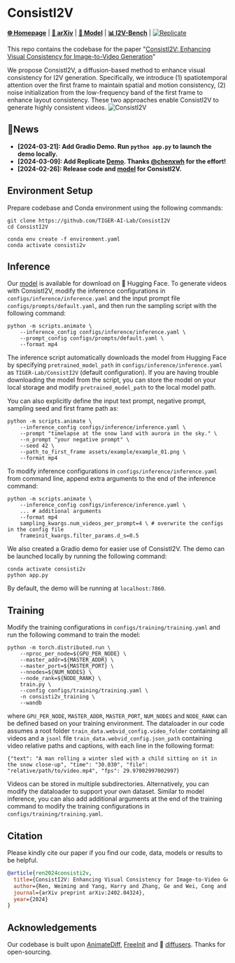 # ConsistI2V
<!-- ### This repo is under construction. Please stay tuned. -->

[**🌐 Homepage**](https://tiger-ai-lab.github.io/ConsistI2V/) | [**📖 arXiv**](https://arxiv.org/abs/2402.04324) | [**🤗 Model**](https://huggingface.co/TIGER-Lab/ConsistI2V) | [**📊 I2V-Bench**](https://drive.google.com/drive/folders/1eg_vtowKZBen74W-A1oeO4bR1K21giks) | [![Replicate](https://replicate.com/wren93/consisti2v/badge)](https://replicate.com/wren93/consisti2v) 

This repo contains the codebase for the paper "[ConsistI2V: Enhancing Visual Consistency for Image-to-Video Generation](https://arxiv.org/abs/2402.04324)"

We propose ConsistI2V, a diffusion-based method to enhance visual consistency for I2V generation. Specifically, we introduce (1) spatiotemporal attention over the first frame to maintain spatial and motion consistency, (2) noise initialization from the low-frequency band of the first frame to enhance layout consistency. These two approaches enable ConsistI2V to generate highly consistent videos.
<img src="https://tiger-ai-lab.github.io/ConsistI2V/static/images/consisti2v_main.png" alt="ConsistI2V">

## 🔔News
- **[2024-03-21]: Add Gradio Demo. Run `python app.py` to launch the demo locally.**
- **[2024-03-09]: Add Replicate [Demo](https://replicate.com/wren93/consisti2v). Thanks [@chenxwh](https://github.com/chenxwh) for the effort!**
- **[2024-02-26]: Release code and [model](https://huggingface.co/TIGER-Lab/ConsistI2V) for ConsistI2V.**


## Environment Setup
Prepare codebase and Conda environment using the following commands:
```
git clone https://github.com/TIGER-AI-Lab/ConsistI2V
cd ConsistI2V

conda env create -f environment.yaml
conda activate consisti2v
```

## Inference
Our [model](https://huggingface.co/TIGER-Lab/ConsistI2V) is available for download on 🤗 Hugging Face. To generate videos with ConsistI2V, modify the inference configurations in `configs/inference/inference.yaml` and the input prompt file `configs/prompts/default.yaml`, and then run the sampling script with the following command:
```
python -m scripts.animate \
    --inference_config configs/inference/inference.yaml \
    --prompt_config configs/prompts/default.yaml \
    --format mp4
```
The inference script automatically downloads the model from Hugging Face by specifying `pretrained_model_path` in `configs/inference/inference.yaml` as `TIGER-Lab/ConsistI2V` (default configuration). If you are having trouble downloading the model from the script, you can store the model on your local storage and modify `pretrained_model_path` to the local model path.

You can also explicitly define the input text prompt, negative prompt, sampling seed and first frame path as:
```
python -m scripts.animate \
    --inference_config configs/inference/inference.yaml \
    --prompt "timelapse at the snow land with aurora in the sky." \
    --n_prompt "your negative prompt" \
    --seed 42 \
    --path_to_first_frame assets/example/example_01.png \
    --format mp4
```

To modify inference configurations in `configs/inference/inference.yaml` from command line, append extra arguments to the end of the inference command:
```
python -m scripts.animate \
    --inference_config configs/inference/inference.yaml \
    ... # additional arguments
    --format mp4
    sampling_kwargs.num_videos_per_prompt=4 \ # overwrite the configs in the config file
    frameinit_kwargs.filter_params.d_s=0.5
```

We also created a Gradio demo for easier use of ConsistI2V. The demo can be launched locally by running the following command:
```
conda activate consisti2v
python app.py
```
By default, the demo will be running at `localhost:7860`.

## Training
Modify the training configurations in `configs/training/training.yaml` and run the following command to train the model:
```
python -m torch.distributed.run \
    --nproc_per_node=${GPU_PER_NODE} \
    --master_addr=${MASTER_ADDR} \
    --master_port=${MASTER_PORT} \
    --nnodes=${NUM_NODES} \
    --node_rank=${NODE_RANK} \
    train.py \
    --config configs/training/training.yaml \
    -n consisti2v_training \
    --wandb
```
where `GPU_PER_NODE`, `MASTER_ADDR`, `MASTER_PORT`, `NUM_NODES` and `NODE_RANK` can be defined based on your training environment. The dataloader in our code assumes a root folder `train_data.webvid_config.video_folder` containing all videos and a `jsonl` file `train_data.webvid_config.json_path` containing video relative paths and captions, with each line in the following format:
```
{"text": "A man rolling a winter sled with a child sitting on it in the snow close-up", "time": "30.030", "file": "relative/path/to/video.mp4", "fps": 29.97002997002997}
```
Videos can be stored in multiple subdirectories. Alternatively, you can modify the dataloader to support your own dataset. Similar to model inference, you can also add additional arguments at the end of the training command to modify the training configurations in `configs/training/training.yaml`.

## Citation
Please kindly cite our paper if you find our code, data, models or results to be helpful.
```bibtex
@article{ren2024consisti2v,
  title={ConsistI2V: Enhancing Visual Consistency for Image-to-Video Generation},
  author={Ren, Weiming and Yang, Harry and Zhang, Ge and Wei, Cong and Du, Xinrun and Huang, Stephen and Chen, Wenhu},
  journal={arXiv preprint arXiv:2402.04324},
  year={2024}
}
```
## Acknowledgements
Our codebase is built upon [AnimateDiff](https://github.com/guoyww/AnimateDiff), [FreeInit](https://github.com/TianxingWu/FreeInit) and 🤗 [diffusers](https://github.com/huggingface/diffusers). Thanks for open-sourcing.

